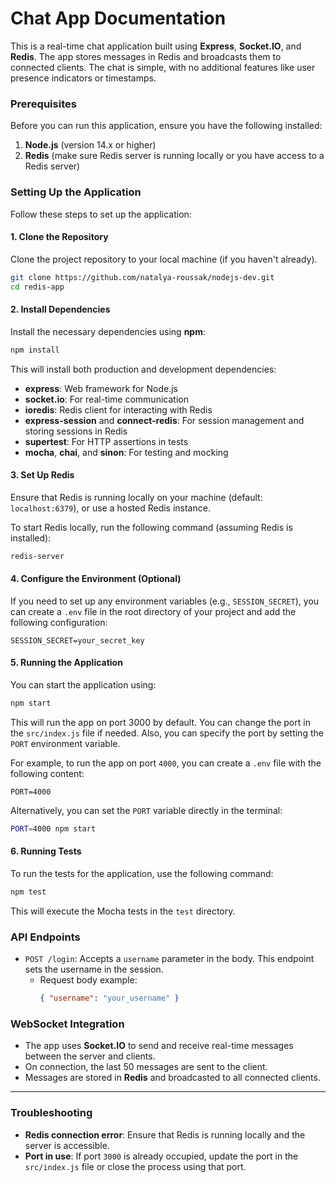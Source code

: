 # Chat App Documentation

This is a real-time chat application built using **Express**, **Socket.IO**, and **Redis**. The app stores messages in Redis and broadcasts them to connected clients. The chat is simple, with no additional features like user presence indicators or timestamps.

### Prerequisites

Before you can run this application, ensure you have the following installed:

1. **Node.js** (version 14.x or higher)
2. **Redis** (make sure Redis server is running locally or you have access to a Redis server)

### Setting Up the Application

Follow these steps to set up the application:

#### 1. Clone the Repository

Clone the project repository to your local machine (if you haven't already).

```bash
git clone https://github.com/natalya-roussak/nodejs-dev.git
cd redis-app
```

#### 2. Install Dependencies

Install the necessary dependencies using **npm**:

```bash
npm install
```

This will install both production and development dependencies:
- **express**: Web framework for Node.js
- **socket.io**: For real-time communication
- **ioredis**: Redis client for interacting with Redis
- **express-session** and **connect-redis**: For session management and storing sessions in Redis
- **supertest**: For HTTP assertions in tests
- **mocha**, **chai**, and **sinon**: For testing and mocking

#### 3. Set Up Redis

Ensure that Redis is running locally on your machine (default: `localhost:6379`), or use a hosted Redis instance.

To start Redis locally, run the following command (assuming Redis is installed):

```bash
redis-server
```

#### 4. Configure the Environment (Optional)

If you need to set up any environment variables (e.g., `SESSION_SECRET`), you can create a `.env` file in the root directory of your project and add the following configuration:

```env
SESSION_SECRET=your_secret_key
```

#### 5. Running the Application

You can start the application using:

```bash
npm start
```

This will run the app on port 3000 by default. You can change the port in the `src/index.js` file if needed.
Also, you can specify the port by setting the `PORT` environment variable. 

For example, to run the app on port `4000`, you can create a `.env` file with the following content:
```env
PORT=4000
```
Alternatively, you can set the `PORT` variable directly in the terminal:
```bash
PORT=4000 npm start
```

#### 6. Running Tests

To run the tests for the application, use the following command:

```bash
npm test
```

This will execute the Mocha tests in the `test` directory.


### API Endpoints

- `POST /login`: Accepts a `username` parameter in the body. This endpoint sets the username in the session.
    - Request body example:
      ```json
      { "username": "your_username" }
      ```

### WebSocket Integration

- The app uses **Socket.IO** to send and receive real-time messages between the server and clients.
- On connection, the last 50 messages are sent to the client.
- Messages are stored in **Redis** and broadcasted to all connected clients.

---

### Troubleshooting

- **Redis connection error**: Ensure that Redis is running locally and the server is accessible.
- **Port in use**: If port `3000` is already occupied, update the port in the `src/index.js` file or close the process using that port.

